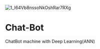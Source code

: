 ![1_I64Vb8nssoNkOshRar7RXg](https://user-images.githubusercontent.com/73229189/113731176-30e01a80-9716-11eb-898c-3652c2c393ad.jpeg)
# Chat-Bot
ChatBot machine with Deep Learning(ANN)
